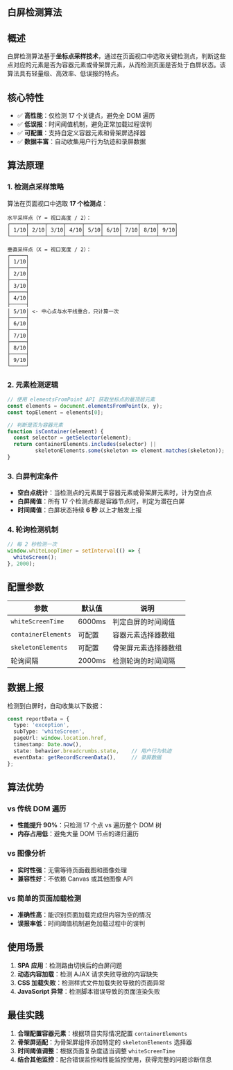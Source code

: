 ## 白屏检测算法

## 概述

白屏检测算法基于**坐标点采样技术**，通过在页面视口中选取关键检测点，判断这些点对应的元素是否为容器元素或骨架屏元素，从而检测页面是否处于白屏状态。该算法具有轻量级、高效率、低误报的特点。

## 核心特性

- ✅ **高性能**：仅检测 17 个关键点，避免全 DOM 遍历
- ✅ **低误报**：时间阈值机制，避免正常加载过程误判
- ✅ **可配置**：支持自定义容器元素和骨架屏选择器
- ✅ **数据丰富**：自动收集用户行为轨迹和录屏数据

## 算法原理

### 1. 检测点采样策略

算法在页面视口中选取 **17 个检测点**：

```
水平采样点（Y = 视口高度 / 2）：
┌─────┬─────┬─────┬─────┬─────┬─────┬─────┬─────┬─────┐
│ 1/10│ 2/10│ 3/10│ 4/10│ 5/10│ 6/10│ 7/10│ 8/10│ 9/10│ 
└─────┴─────┴─────┴─────┴─────┴─────┴─────┴─────┴─────┘

垂直采样点（X = 视口宽度 / 2）：
┌─────┐
│ 1/10│
├─────┤
│ 2/10│
├─────┤
│ 3/10│
├─────┤
│ 4/10│
├─────┤
│ 5/10│ <- 中心点与水平线重合，只计算一次
├─────┤
│ 6/10│
├─────┤
│ 7/10│
├─────┤
│ 8/10│
├─────┤
│ 9/10│
└─────┘
```

### 2. 元素检测逻辑

```typescript
// 使用 elementsFromPoint API 获取坐标点的最顶层元素
const elements = document.elementsFromPoint(x, y);
const topElement = elements[0];

// 判断是否为容器元素
function isContainer(element) {
  const selector = getSelector(element);
  return containerElements.includes(selector) || 
         skeletonElements.some(skeleton => element.matches(skeleton));
}
```

### 3. 白屏判定条件

- **空白点统计**：当检测点的元素属于容器元素或骨架屏元素时，计为空白点
- **白屏阈值**：所有 17 个检测点都是容器节点时，判定为潜在白屏
- **时间阈值**：白屏状态持续 **6 秒** 以上才触发上报

### 4. 轮询检测机制

```typescript
// 每 2 秒检测一次
window.whiteLoopTimer = setInterval(() => {
  whiteScreen();
}, 2000);
```

## 配置参数

| 参数 | 默认值 | 说明 |
|------|--------|------|
| `whiteScreenTime` | 6000ms | 判定白屏的时间阈值 |
| `containerElements` | 可配置 | 容器元素选择器数组 |
| `skeletonElements` | 可配置 | 骨架屏元素选择器数组 |
| 轮询间隔 | 2000ms | 检测轮询的时间间隔 |

## 数据上报

检测到白屏时，自动收集以下数据：

```typescript
const reportData = {
  type: 'exception',
  subType: 'whiteScreen',
  pageUrl: window.location.href,
  timestamp: Date.now(),
  state: behavior.breadcrumbs.state,    // 用户行为轨迹
  eventData: getRecordScreenData(),     // 录屏数据
};
```

## 算法优势

### vs 传统 DOM 遍历
- **性能提升 90%**：只检测 17 个点 vs 遍历整个 DOM 树
- **内存占用低**：避免大量 DOM 节点的递归遍历

### vs 图像分析
- **实时性强**：无需等待页面截图和图像处理
- **兼容性好**：不依赖 Canvas 或其他图像 API

### vs 简单的页面加载检测
- **准确性高**：能识别页面加载完成但内容为空的情况
- **误报率低**：时间阈值机制避免加载过程中的误判

## 使用场景

1. **SPA 应用**：检测路由切换后的白屏问题
2. **动态内容加载**：检测 AJAX 请求失败导致的内容缺失
3. **CSS 加载失败**：检测样式文件加载失败导致的页面异常
4. **JavaScript 异常**：检测脚本错误导致的页面渲染失败

## 最佳实践

1. **合理配置容器元素**：根据项目实际情况配置 `containerElements`
2. **骨架屏适配**：为骨架屏组件添加特定的 `skeletonElements` 选择器
3. **时间阈值调整**：根据页面复杂度适当调整 `whiteScreenTime`
4. **结合其他监控**：配合错误监控和性能监控使用，获得完整的问题诊断信息
